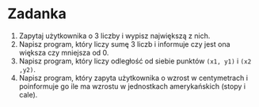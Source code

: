 # Zadanka

1. Zapytaj użytkownika o 3 liczby i wypisz największą z nich.
2. Napisz program, który liczy sumę 3 liczb i informuje czy jest ona większa czy mniejsza od 0.
3. Napisz program, który liczy odległość od siebie punktów `(x1, y1)` i `(x2 ,y2)`.
4. Napisz program, który zapyta użytkownika o wzrost w centymetrach i poinformuje go ile ma wzrostu w jednostkach amerykańskich (stopy i cale).